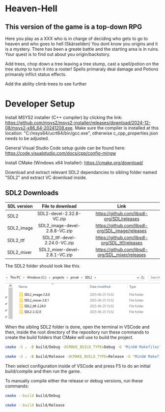 <!-- # Heaven-Hell
My first attempt at creating a C++ game from scratch
-----------------------------------------------------
In this game you control two players, an angel and the devil. 
The objective of the game is to get both players to their respective goals/gates.
The catch is that the angel and devil are controlled by the same keys on the keyboard.
Get both to their goals without them getting stuck or dying. -->

# Heaven-Hell
This version of the game is a top-down RPG 
-----------------------------------------------------
Here you play as a XXX who is in charge of deciding who gets to go to heaven and who goes to hell (Skärselden)
You dont know you origins and it is a mystery. There has been a greate battle and the starting area is in ruins.
Your quest is to find out about you origin/backstory.

Add trees, chop down a tree leaving a tree stump, cast a spell/potion on the tree stump to turn it into a rooter!
Spells primaraly deal damage and Potions primaraly inflict status effects.

Add the ability climb trees to see further

# Developer Setup
Install MSYS2 installer (C++ compiler) by clicking the link: https://github.com/msys2/msys2-installer/releases/download/2024-12-08/msys2-x86_64-20241208.exe. Make sure the compiler is installed at this location: "C:/msys64/ucrt64/bin/gcc.exe", otherwise c_cpp_properties.json needs to be adjusted. 

General Visual Studio Code setup guide can be found here: https://code.visualstudio.com/docs/cpp/config-mingw

Install CMake (Windows x64 Installer): https://cmake.org/download/

Download and extract relevant SDL2 dependancies to sibling folder named "SDL2" and extract VC download inside.

## SDL2 Downloads

| SDL version            | File to download | Link |
|------------------------|:----------------:|:------------------:|
| SDL2              | SDL2-devel-2.32.8-VC.zip  | https://github.com/libsdl-org/SDL/releases       |
| SDL2_image    | SDL2_image-devel-2.8.8-VC.zip     | https://github.com/libsdl-org/SDL_image/releases  |
| SDL2_ttf         | SDL2_ttf-devel-2.24.0-VC.zip      | https://github.com/libsdl-org/SDL_ttf/releases       |
| SDL2_mixer              | SDL2_mixer-devel-2.8.1-VC.zip      | https://github.com/libsdl-org/SDL_mixer/releases  |

The SDL2 folder should look like this.

![](SDL2_folder.png)

When the sibling SDL2 folder is done, open the terminal in VSCode and then, inside the root directory of the repository run these commands to create the build folders that CMake will use to build the project.
```sh
cmake -S . -B build/Debug -DCMAKE_BUILD_TYPE=Debug -G "MinGW Makefiles"
```
```sh
cmake -S . -B build/Release -DCMAKE_BUILD_TYPE=Release -G "MinGW Makefiles"
```

Then select configuration inside of VSCode and press F5 to do an initial build/compile and then run the game.

To manually compile either the release or debug versions, run these commands:
```sh
cmake --build build/Debug
```
```sh
cmake --build build/Release
```